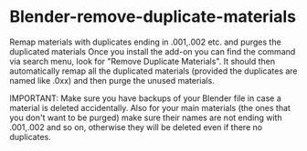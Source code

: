 # Blender-remove-duplicate-materials
Remap materials with duplicates ending in .001,.002 etc. and purges the duplicated materials
Once you install the add-on you can find the command via search menu, look for "Remove Duplicate Materials". It should then automatically remap all the duplicated materials (provided the duplicates are named like <materialname>.0xx) and then purge the unused materials.

IMPORTANT: Make sure you have backups of your Blender file in case a material is deleted accidentally. Also for your main materials (the ones that you don't want to be purged) make sure their names are not ending with .001,.002 and so on, otherwise they will be deleted even if there no duplicates.
